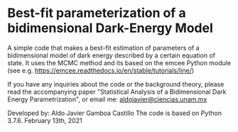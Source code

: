# Best-fit parameterization of a bidimensional Dark-Energy Model


A simple code that makes a best-fit estimation of parameters of a bidimensional model of dark energy described by a certain equation of state. It uses the MCMC method and its based on the emcee Python module (see e.g. https://emcee.readthedocs.io/en/stable/tutorials/line/)

If you have any inquiries about the code or the background theory, please read the accompanying paper "Statistical Analysis of a Bidimensional Dark Energy Parametrization", or email me: aldojavier@ciencias.unam.mx

Developed by: Aldo Javier Gamboa Castillo
The code is based on Python 3.7.6.
February 13th, 2021

